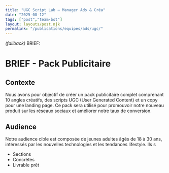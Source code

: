 ```yaml
---
title: "UGC Script Lab — Manager Ads & Créa"
date: "2025-08-12"
tags: ["post","team-bot"]
layout: layouts/post.njk
permalink: "/publications/equipes/ads/ugc/"
---
```

*(fallback)* BRIEF:
# BRIEF - Pack Publicitaire

## Contexte
Nous avons pour objectif de créer un pack publicitaire complet comprenant 10 angles créatifs, des scripts UGC (User Generated Content) et un copy pour une landing page. Ce pack sera utilisé pour promouvoir notre nouveau produit sur les réseaux sociaux et améliorer notre taux de conversion.

## Audience
Notre audience cible est composée de jeunes adultes âgés de 18 à 30 ans, intéressés par les nouvelles technologies et les tendances lifestyle. Ils s

- Sections
- Concrètes
- Livrable prêt